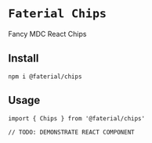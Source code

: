 # `Faterial Chips`

Fancy MDC React Chips

## Install

```
npm i @faterial/chips
```

## Usage

```
import { Chips } from '@faterial/chips'

// TODO: DEMONSTRATE REACT COMPONENT
```
